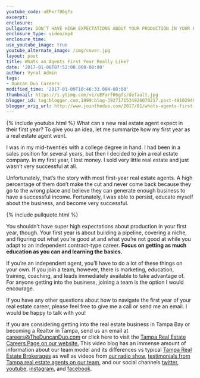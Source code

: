 ```yaml
---
youtube_code: uEFxrf06gfs
excerpt:
enclosure:
pullquote: DON’T HAVE HIGH EXPECTATIONS ABOUT YOUR PRODUCTION IN YOUR FIRST YEAR.
enclosure_type: video/mp4
enclosure_time:
use_youtube_image: true
youtube_alternate_image: /img/cover.jpg
layout: post
title: Whats an Agents First Year Really Like?
date: '2017-01-06T07:52:00.000-08:00'
author: Vyral Admin
tags:
- Duncan Duo Careers
modified_time: '2017-01-09T10:46:33.084-08:00'
thumbnail: https://i.ytimg.com/vi/uEFxrf06gfs/default.jpg
blogger_id: tag:blogger.com,1999:blog-3927171534926070217.post-4910294003438492358
blogger_orig_url: http://www.jointheduo.com/2017/01/whats-agents-first-year-really-like.html
---
```

{% include youtube.html %}
What can a new real estate agent expect in their first year? To give you an idea, let me summarize how my first year as a real estate agent went.

I was in my mid-twenties with a college degree in hand. I had been in a sales position for several years, but then I decided to join a real estate company. In my first year, I lost money. I sold very little real estate and just wasn’t very successful at all.

Unfortunately, that’s the story with most first-year real estate agents. A high percentage of them don’t make the cut and never come back because they go to the wrong place and believe they can generate enough business to have a successful income. Fortunately, I was able to persist, educate myself about the business, and become very successful.

{% include pullquote.html %}

You shouldn’t have super high expectations about production in your first year, though. Your first year is about building a pipeline, covering a niche, and figuring out what you’re good at and what you’re not good at while you adapt to an independent contract-type career. **Focus on getting as much education as you can and learning the basics.**

If you’re an independent agent, you’ll have to do a lot of these things on your own. If you join a team, however, there is marketing, education, training, coaching, and leads immediately available to take advantage of. For anyone getting into the business, joining a team is the option I would encourage.

If you have any other questions about how to navigate the first year of your real estate career, please feel free to give me a call or send me an email. I would be happy to talk with you!

If you are considering getting into the real estate business in Tampa Bay or becoming a Realtor in Tampa, send us an email at <a href="mailto:careers@TheDuncanDuo.com">careers@TheDuncanDuo.com</a> or click here to visit the <a href="http://www.theduncanduo.com/custompages_reports/real_estate_career.htm" target="_blank">Tampa Real Estate Careers Page on our website.</a>  This video blog has an immense amount of information about our team model and its differences vs typical <a href="http://www.searchmlstampa.com/" target="_blank">Tampa Real Estate Brokerages</a> as well as videos from <a href="http://www.970wfla.com/media/podcast-duncan-duo-tampa-real-estate-show-duncanduo/" target="_blank">our radio show</a>, <a href="http://snack.to/th3wkwyl" target="_blank">testimonials from Tampa real estate agents on our team</a>, and our social channels <a href="http://www.twitter.com/theduncanduo" target="_blank">twitter</a>, <a href="http://www.youtube.com/theduncanduo" target="_blank">youtube</a>, <a href="http://www.instagram.com/theduncanduo" target="_blank">instagram</a>, and <a href="http://www.facebook.com/remaxdynamictampa" target="_blank">facebook</a>.
